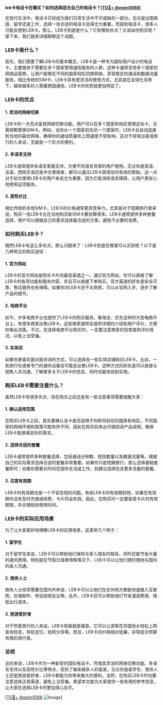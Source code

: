 **leb卡电话卡在哪买？如何选择适合自己的电话卡？[[TG💪+ @esim1088](https://t.me/s/esim1088)]**

在现代生活中，电话卡已经成为我们日常生活中不可或缺的一部分。无论是出国旅游、留学还是工作，选择一张合适的电话卡显得尤为重要。而提到电话卡，很多人可能会想到LEB卡。那么，LEB卡到底是什么？它有哪些优点？又该如何购买呢？接下来，我们就来详细聊聊这个话题。

### LEB卡是什么？

首先，我们需要了解LEB卡的基本概念。LEB卡是一种专为国际用户设计的电话卡，主要服务于需要在多个国家使用通信服务的人群。这种卡通常支持多个国家的网络运营商，让用户能够在不同的国家轻松切换网络，享受稳定的通话和数据流量服务。相比传统的SIM卡，LEB卡具有更灵活的使用方式，尤其是在全球化背景下，越来越多的人需要跨国通信，LEB卡的优势就更加明显了。

### LEB卡的优点

#### 1. 灵活的网络切换
LEB卡的一大亮点是其网络切换功能。用户可以在多个国家和地区使用这张卡，无需频繁更换SIM卡。例如，当你从一个国家前往另一个国家时，LEB卡会自动连接到当地的最优网络，确保你的通话质量和上网速度不受影响。这对于经常出差或旅行的人来说，无疑是一个巨大的便利。

#### 2. 多语言支持
LEB卡通常提供多语言客服支持，方便不同语言背景的用户使用。无论你是英语、法语、西班牙语还是中文使用者，都可以通过LEB卡获得及时有效的帮助。这一点对于初次使用LEB卡的用户来说尤为重要，因为它能消除语言障碍，让用户更安心地使用这项服务。

#### 3. 高性价比
相比传统的本地SIM卡，LEB卡的价格通常更具竞争力。尤其是对于短期旅行者来说，购买一张LEB卡比在当地购买新SIM卡要划算得多。LEB卡通常提供多种套餐选择，用户可以根据自己的需求选择最合适的方案，避免不必要的浪费。

### 如何购买LEB卡？

既然LEB卡有这么多优点，那么问题来了：LEB卡到底在哪里可以买到呢？以下是几种常见的购买途径：

#### 1. 官方网站
LEB卡的官方网站是购买卡片的最佳渠道之一。通过官方网站，你可以直接了解LEB卡的各项功能和服务内容，并且可以直接下单购买。官方渠道的好处是安全可靠，售后服务也有保障。如果你对LEB卡还不太熟悉，可以从官网入手，逐步了解产品的细节。

#### 2. 电商平台
如今，许多电商平台也提供了LEB卡的购买服务。像淘宝、京东这样的大型电商平台上，有很多商家出售LEB卡。这些商家通常会提供详细的介绍和用户评价，方便你做出决策。不过，在选择电商平台购买时，一定要注意商家的信誉度和评价情况，以免上当受骗。

#### 3. 实体店
如果你更喜欢面对面咨询的方式，可以选择去一些实体店铺购买LEB卡。比如，一些旅行社或者专门的通讯设备店可能会出售LEB卡。这种方式的好处是可以直接与销售人员沟通，了解更多关于LEB卡的信息，同时也能体验到实物。

### 购买LEB卡需要注意什么？

虽然LEB卡有很多优点，但在购买之前还是有一些注意事项需要提醒大家：

#### 1. 确认适用范围
在购买LEB卡之前，首先要确认该卡是否适用于你即将前往的国家和地区。不同国家的网络环境和政策可能有所不同，因此在购买前务必仔细阅读产品说明，确保LEB卡能够满足你的需求。

#### 2. 选择合适的套餐
LEB卡通常提供多种套餐选择，包括通话分钟数、短信数量以及数据流量等。根据自己的实际需求选择合适的套餐非常重要。如果你只是短期旅行，那么选择基础套餐即可；如果你需要长时间在国外生活或工作，则建议选择包含更多流量的套餐。

#### 3. 注意有效期
LEB卡的有效期也是一个不容忽视的问题。有些LEB卡的有效期较短，如果在有效期内没有及时充值或续费，卡片将会失效。因此，在购买时一定要留意卡片的有效期限，并合理规划使用时间。

### LEB卡的实际应用场景

为了让大家更好地理解LEB卡的应用场景，这里举几个例子：

#### 1. 留学生
对于留学生来说，LEB卡可以帮助他们保持与家人朋友的联系，同时还能节省大量的通讯费用。特别是在节假日或者特殊情况下，LEB卡可以让他们随时随地与国内的亲人沟通。

#### 2. 商务人士
商务人士经常需要在国内外奔波，LEB卡可以让他们在任何地方都能快速接入互联网，处理邮件、参加视频会议等。此外，LEB卡还可以帮助他们节省漫游费用，降低出行成本。

#### 3. 旅游爱好者
对于热爱旅行的人来说，LEB卡简直就是福音。它可以让游客在异国他乡轻松上网查询信息，导航定位，拍照分享等。而且，LEB卡的价格相对低廉，非常适合预算有限的旅行者。

### 总结

总的来说，LEB卡作为一种新型的国际电话卡，凭借其灵活的网络切换功能、多语言支持以及高性价比等特点，受到了越来越多人的喜爱。无论你是留学生、商务人士还是旅游爱好者，LEB卡都能为你带来极大的便利。当然，在购买LEB卡时也要注意选择正规渠道，避免上当受骗。希望本文能为大家提供一些有用的参考信息，让大家在选择LEB卡时更加得心应手。

[[TG💪+ @esim1088](https://t.me/s/esim1088) ![Image](https://i.postimg.cc/4NQfJmqS/Snipaste-2025-05-13-00-14-12.png)]